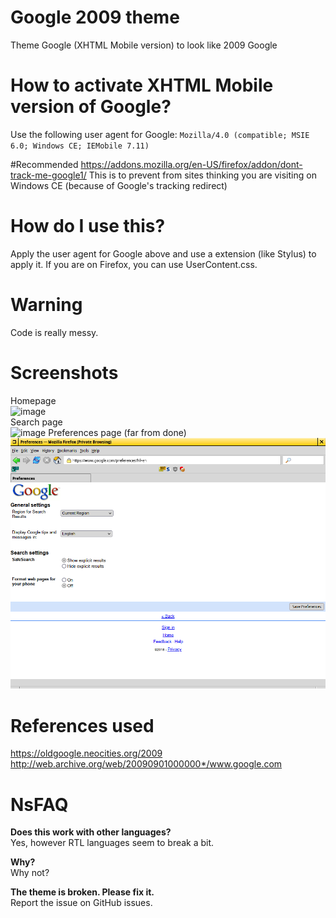 # Google 2009 theme
Theme Google (XHTML Mobile version) to look like 2009 Google

# How to activate XHTML Mobile version of Google?
Use the following user agent for Google: ```Mozilla/4.0 (compatible; MSIE 6.0; Windows CE; IEMobile 7.11)```

#Recommended
https://addons.mozilla.org/en-US/firefox/addon/dont-track-me-google1/
This is to prevent from sites thinking you are visiting on Windows CE (because of Google's tracking redirect)

# How do I use this?
Apply the user agent for Google above and use a extension (like Stylus) to apply it. If you are on Firefox, you can use UserContent.css.

# Warning
Code is really messy.

# Screenshots
Homepage  
![image](https://user-images.githubusercontent.com/80153347/209447907-22ed7098-d5ac-4f5b-9a19-75c70d357fef.png)  
Search page  
![image](https://user-images.githubusercontent.com/80153347/209447926-99a94fc6-f483-430c-bfa9-10c2954948a3.png)
Preferences page (far from done)  
![Preferences page](preferences.png "Preferences page")  


# References used
https://oldgoogle.neocities.org/2009  
http://web.archive.org/web/20090901000000*/www.google.com

# NsFAQ
**Does this work with other languages?**  
Yes, however RTL languages seem to break a bit.  

**Why?**  
Why not?  
  
**The theme is broken. Please fix it.**  
Report the issue on GitHub issues.
